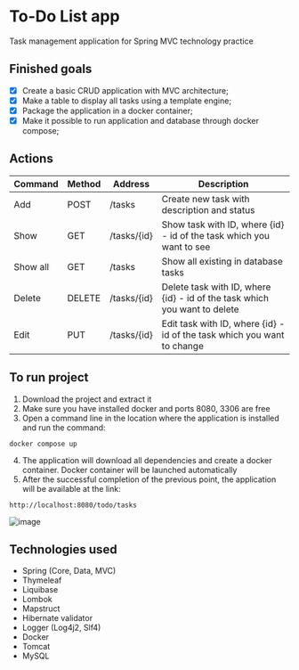 # To-Do List app
Task management application for Spring MVC technology practice

## Finished goals
- [x] Create a basic CRUD application with MVC architecture; 
- [x] Make a table to display all tasks using a template engine;
- [x] Package the application in a docker container;
- [x] Make it possible to run application and database through docker compose;

## Actions

| Command | Method | Address | Description |
| --- | --- | --- | --- |
| Add | POST | <app>/tasks | Create new task with description and status |
| Show | GET | <app>/tasks/{id} | Show task with ID, where {id} - id of the task which you want to see |
| Show all | GET | <app>/tasks | Show all existing in database tasks |
| Delete | DELETE | <app>/tasks/{id} | Delete task with ID, where {id} - id of the task which you want to delete |
| Edit | PUT | <app>/tasks/{id} | Edit task with ID, where {id} - id of the task which you want to change |



## To run project
1. Download the project and extract it
2. Make sure you have installed docker and ports 8080, 3306 are free
3. Open a command line in the location where the application is installed and run the command:
```
docker compose up
```
4. The application will download all dependencies and create a docker container. Docker container will be launched automatically
5. After the successful completion of the previous point, the application will be available at the link:
```
http://localhost:8080/todo/tasks
```

![image](https://user-images.githubusercontent.com/101488434/222964221-319c05be-6491-4c40-9590-8270fb3b3c20.png)

## Technologies used
- Spring (Core, Data, MVC)
- Thymeleaf
- Liquibase
- Lombok
- Mapstruct
- Hibernate validator
- Logger (Log4j2, Slf4)
- Docker
- Tomcat
- MySQL
